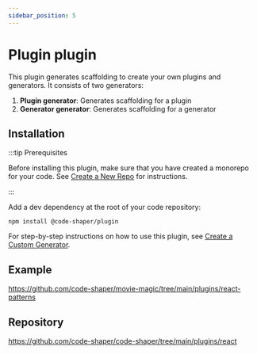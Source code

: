 ```yaml
---
sidebar_position: 5
---
```


# Plugin plugin

This plugin generates scaffolding to create your own plugins and generators. It
consists of two generators:

1. **Plugin generator**: Generates scaffolding for a plugin
2. **Generator generator**: Generates scaffolding for a generator

## Installation

:::tip Prerequisites

Before installing this plugin, make sure that you have created a monorepo for
your code. See [Create a New Repo](../getting-started/create-a-new-repo) for
instructions.

:::

Add a dev dependency at the root of your code repository:

```shell
npm install @code-shaper/plugin
```

For step-by-step instructions on how to use this plugin, see
[Create a Custom Generator](../getting-started/create-a-custom-generator).

## Example

https://github.com/code-shaper/movie-magic/tree/main/plugins/react-patterns

## Repository

https://github.com/code-shaper/code-shaper/tree/main/plugins/react
